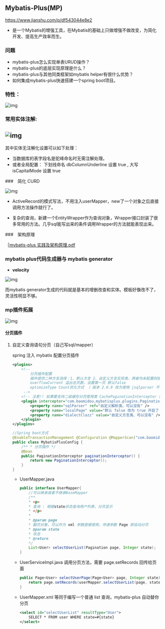 ## Mybatis-Plus(MP)

https://www.jianshu.com/p/df543044e8e2

* 是一个Mybatis的增强工具，在Mybatis的基础上只做增强不做改变，为简化开发、提高生产效率而生。

### 问题

* mybatis-plus怎么实现单表URUD操作？
* mybatis-plus的底层实现原理是什么？
* mybatis-plus与其他同类框架如mybatis helper有很什么优势？
* 如何集成mybatis-plus快速搭建一个spring boot项目。

### 特性：

![img](https://upload-images.jianshu.io/upload_images/4120002-2db6a84c242282f1.png?imageMogr2/auto-orient/strip%7CimageView2/2/w/863)

### 常用实体注解:

## ![img](https://upload-images.jianshu.io/upload_images/4120002-49c775723aca1b6d.png?imageMogr2/auto-orient/strip%7CimageView2/2/w/509)

其中实体无注解化设置可以如下处理：

- 当数据库的表字段名是驼峰命名时无需注解处理。
- 或者全局配置： 下划线命名 dbColumnUnderline 设置 true , 大写 isCapitalMode 设置 true

###　简化 CURD

![img](https://upload-images.jianshu.io/upload_images/4120002-f61ea8a51d371583.png?imageMogr2/auto-orient/strip%7CimageView2/2/w/698)

* ActiveRecord的模式写法，不用注入userMapper，new了一个对象之后直接调用方法操作就行了。

* 复杂的查询，新建一个EntityWrapper作为查询对象，Wrapper接口封装了很多常用的方法。几乎sql能写出来的条件调用Wrapper的方法就能表现出来。

###　架构原理

［[mybatis-plus 实践及架构原理.pdf](https://gitee.com/baomidou/mybatis-plus/attach_files)

### mybatis plus代码生成器与 mybatis generator

* **velocity**

![img](https://upload-images.jianshu.io/upload_images/4120002-1bb303902ad0c570.png?imageMogr2/auto-orient/strip%7CimageView2/2/w/1000)

而mybatis generator生成的代码就是基本的增删改查和实体。模板好像改不了，灵活性明显不够。

### mp插件拓展

![img](https://upload-images.jianshu.io/upload_images/4120002-4118134a4da7dbb5.png?imageMogr2/auto-orient/strip%7CimageView2/2/w/694)

#### 分页插件

1. 自定义查询语句分页（自己写sql/mapper）

   spring 注入 mybatis 配置分页插件

   ```xml
   <plugins> 
       <!-- 
           分页插件配置 
           插件提供二种方言选择：1、默认方言 2、自定义方言实现类，两者均未配置则抛出异常！ 
           overflowCurrent 溢出总页数，设置第一页 默认false 
           optimizeType Count优化方式 （ 版本 2.0.9 改为使用 jsqlparser 不需要配置 ） 
        --> 
       <!-- 注意!! 如果要支持二级缓存分页使用类 CachePaginationInterceptor 默认、建议如下！！ --> 
       <plugin interceptor="com.baomidou.mybatisplus.plugins.PaginationInterceptor"> 
           <property name="sqlParser" ref="自定义解析类、可以没有" /> 
           <property name="localPage" value="默认 false 改为 true 开启了 pageHeper 支持、可以没有" /> 
           <property name="dialectClazz" value="自定义方言类、可以没有" /> 
       </plugin> 
   </plugins>
   ```

   ```java
   //Spring boot方式 
   @EnableTransactionManagement @Configuration @MapperScan("com.baomidou.cloud.service.*.mapper*") 
   public class MybatisPlusConfig { 
       /** * 分页插件 */
       @Bean 
       public PaginationInterceptor paginationInterceptor() { 
           return new PaginationInterceptor(); 
       } 
   }
   ```

   * UserMapper.java

     ```java
     public interface UserMapper{
         //可以继承或者不继承BaseMapper 
         /** 
         * <p> 
         * 查询 : 根据state状态查询用户列表，分页显示 
         * </p> 
         * 
         * @param page 
         * 翻页对象，可以作为 xml 参数直接使用，传递参数 Page 即自动分页 
         * @param state 
         * 状态 
         * @return 
         */
         List<User> selectUserList(Pagination page, Integer state); 
     }
     ```

   * UserServiceImpl.java 调用分页方法，需要 page.setRecords 回传给页面

     ```java
     public Page<User> selectUserPage(Page<User> page, Integer state) {
         return page.setRecords(userMapper.selectUserList(page, state));
     }
     ```

   * UserMapper.xml 等同于编写一个普通 list 查询，mybatis-plus 自动替你分页

     ```xml
     <select id="selectUserList" resultType="User">
         SELECT * FROM user WHERE state=#{state}
     </select>
     ```
